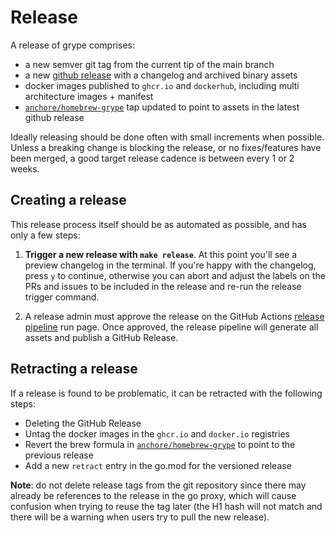 # Release

A release of grype comprises:
- a new semver git tag from the current tip of the main branch
- a new [github release](https://github.com/anchore/grype/releases) with a changelog and archived binary assets
- docker images published to `ghcr.io` and `dockerhub`, including multi architecture images + manifest
- [`anchore/homebrew-grype`](https://github.com/anchore/homebrew-grype) tap updated to point to assets in the latest github release

Ideally releasing should be done often with small increments when possible. Unless a
breaking change is blocking the release, or no fixes/features have been merged, a good
target release cadence is between every 1 or 2 weeks.


## Creating a release

This release process itself should be as automated as possible, and has only a few steps:

1. **Trigger a new release with `make release`**. At this point you'll see a preview
   changelog in the terminal. If you're happy with the changelog, press `y` to continue, otherwise
   you can abort and adjust the labels on the PRs and issues to be included in the release and
   re-run the release trigger command.

1. A release admin must approve the release on the GitHub Actions [release pipeline](https://github.com/anchore/grype/actions/workflows/release.yaml) run page.
   Once approved, the release pipeline will generate all assets and publish a GitHub Release.


## Retracting a release

If a release is found to be problematic, it can be retracted with the following steps:

- Deleting the GitHub Release
- Untag the docker images in the `ghcr.io` and `docker.io` registries
- Revert the brew formula in [`anchore/homebrew-grype`](https://github.com/anchore/homebrew-grype) to point to the previous release
- Add a new `retract` entry in the go.mod for the versioned release

**Note**: do not delete release tags from the git repository since there may already be references to the release
in the go proxy, which will cause confusion when trying to reuse the tag later (the H1 hash will not match and there
will be a warning when users try to pull the new release).

